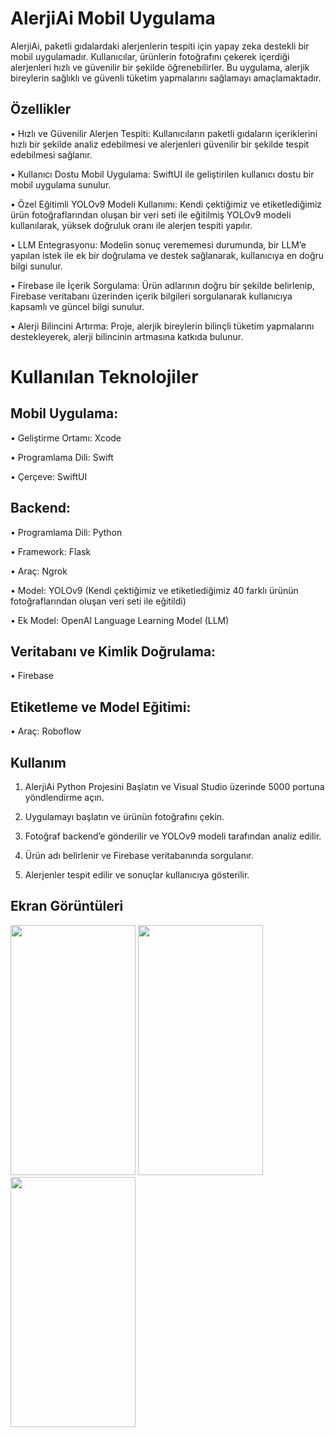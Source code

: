 # AlerjiAi Mobil Uygulama

AlerjiAi, paketli gıdalardaki alerjenlerin tespiti için yapay zeka destekli bir mobil uygulamadır. Kullanıcılar, ürünlerin fotoğrafını çekerek içerdiği alerjenleri hızlı ve güvenilir bir şekilde öğrenebilirler. Bu uygulama, alerjik bireylerin sağlıklı ve güvenli tüketim yapmalarını sağlamayı amaçlamaktadır.

## Özellikler

• Hızlı ve Güvenilir Alerjen Tespiti: Kullanıcıların paketli gıdaların içeriklerini hızlı bir şekilde analiz edebilmesi ve alerjenleri güvenilir bir şekilde tespit edebilmesi sağlanır.

•	Kullanıcı Dostu Mobil Uygulama: SwiftUI ile geliştirilen kullanıcı dostu bir mobil uygulama sunulur.

•	Özel Eğitimli YOLOv9 Modeli Kullanımı: Kendi çektiğimiz ve etiketlediğimiz ürün fotoğraflarından oluşan bir veri seti ile eğitilmiş YOLOv9 modeli kullanılarak, yüksek doğruluk oranı ile alerjen tespiti yapılır.

•	LLM Entegrasyonu: Modelin sonuç verememesi durumunda, bir LLM’e yapılan istek ile ek bir doğrulama ve destek sağlanarak, kullanıcıya en doğru bilgi sunulur.

•	Firebase ile İçerik Sorgulama: Ürün adlarının doğru bir şekilde belirlenip, Firebase veritabanı üzerinden içerik bilgileri sorgulanarak kullanıcıya kapsamlı ve güncel bilgi sunulur.

•	Alerji Bilincini Artırma: Proje, alerjik bireylerin bilinçli tüketim yapmalarını destekleyerek, alerji bilincinin artmasına katkıda bulunur.

# Kullanılan Teknolojiler

## Mobil Uygulama:
• Geliştirme Ortamı: Xcode

• Programlama Dili: Swift

• Çerçeve: SwiftUI

## Backend:

• Programlama Dili: Python

• Framework: Flask

• Araç: Ngrok

• Model: YOLOv9 (Kendi çektiğimiz ve etiketlediğimiz 40 farklı ürünün fotoğraflarından oluşan veri seti ile eğitildi)

• Ek Model: OpenAI Language Learning Model (LLM)

## Veritabanı ve Kimlik Doğrulama:

• Firebase

## Etiketleme ve Model Eğitimi:

• Araç: Roboflow
 

## Kullanım

1.  AlerjiAi Python Projesini Başlatın ve Visual Studio üzerinde 5000 portuna yöndlendirme açın.

2.	Uygulamayı başlatın ve ürünün fotoğrafını çekin.
	
3.	Fotoğraf backend’e gönderilir ve YOLOv9 modeli tarafından analiz edilir.
	
4.	Ürün adı belirlenir ve Firebase veritabanında sorgulanır.
	
5.	Alerjenler tespit edilir ve sonuçlar kullanıcıya gösterilir.

  
## Ekran Görüntüleri

<p float="center">
  <img src="https://res.cloudinary.com/dusexzcp5/image/upload/v1717643813/IMG_1276_ala3mt.png" width="200" height="400">
  <img src="https://res.cloudinary.com/dusexzcp5/image/upload/v1717643813/IMG_1277_kkfy4y.png" width="200" height="400">
  <img src="https://res.cloudinary.com/dusexzcp5/image/upload/v1717643813/IMG_1278_nnycma.png" width="200" height="400">
</p>



